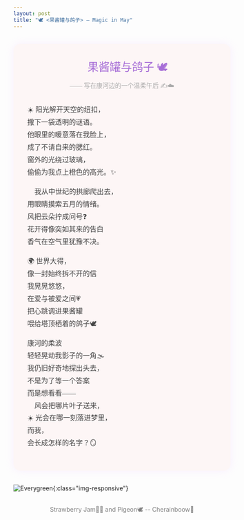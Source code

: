 ```yaml
---
layout: post
title: "🕊️ <果酱罐与鸽子> — Magic in May"
---
```


<style>
.poem-container {
  font-family: "Palatino Linotype", "Georgia", serif;
  font-size: 1.15em;
  color: #444;
  background: #fdf6f6;
  padding: 2em;
  border-radius: 1em;
  box-shadow: 0 0 20px rgba(230, 180, 255, 0.2);
  max-width: 800px;
  margin: 2em auto;
  line-height: 1.8;
}

.poem-title {
  text-align: center;
  font-size: 1.6em;
  margin-bottom: 0.5em;
  color: #a76ed7;
}

.byline {
  text-align: center;
  font-size: 0.9em;
  margin-top: -0.5em;
  margin-bottom: 2em;
  color: #aaa;
}
</style>

<div class="poem-container">
  <div class="poem-title">🍊 果酱罐与鸽子 🕊️</div>
  <div class="byline">—— 写在康河边的一个温柔午后 ✍️☁️</div>

  <p>
    ☀️ 阳光解开天空的纽扣，<br>
    撒下一袋透明的谜语。🔮<br>
    他眼里的暖意落在我脸上，<br>
    成了不请自来的腮红。🌸<br>
    窗外的光绕过玻璃，<br>
    偷偷为我点上橙色的高光。✨<br>
  </p>

  <p>
    🏰 我从中世纪的拱廊爬出去，<br>
    用眼睛摸索五月的情绪。🌿<br>
    风把云朵拧成问号❓<br>
    花开得像突如其来的告白💌<br>
    香气在空气里犹豫不决。🌷<br>
  </p>

  <p>
    🌍 世界大得，<br>
    像一封始终拆不开的信📜<br>
    我晃晃悠悠，<br>
    在爱与被爱之间💗<br>
    把心跳调进果酱罐🍯<br>
    喂给塔顶栖着的鸽子🕊️<br>
  </p>

  <p>
    康河的柔波🌊<br>
    轻轻晃动我影子的一角🌫️<br>
    我仍旧好奇地探出头去，<br>
    不是为了等一个答案🧩<br>
    而是想看看——<br>
    🍃 风会把哪片叶子送来，<br>
    ☀️ 光会在哪一刻落进梦里，<br>
    而我，<br>
    会长成怎样的名字？🪞
  </p>
</div>


![Everygreen](/public/image/candy.png){:class="img-responsive"}
<p style="text-align:center;color:gray;font-size:100%;">
<br> Strawberry Jam🍓🍯 and Pigeon🕊️ -- Cherainboow🥕
</p>
